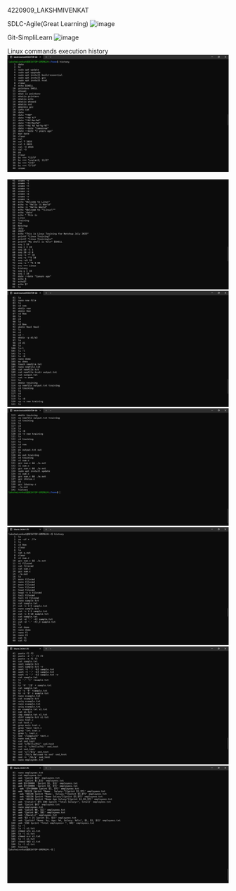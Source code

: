 4220909\_LAKSHMIVENKAT

SDLC-Agile(Great Learning)
<img src="https://github.com/naniii1711/4220909_LAKSHMIVENKAT/blob/main/SDLC/SDLC-Agile(Great%20Learning).jpg" alt="image">

Git-SimpliLearn
<img src="https://github.com/naniii1711/4220909_LAKSHMIVENKAT/blob/main/GIT/certificates/SimpliLearn%20Certficate%20(GIT).png" alt="image">

Linux commands execution history
<img src="https://github.com/lakshmivenkatuppala/4220909_LAKSHMIVENKAT/blob/main/Linux%20Commands%20(Screen%20Shots)/1.jpg" alt="image">

<img src="https://github.com/lakshmivenkatuppala/4220909_LAKSHMIVENKAT/blob/main/Linux%20Commands%20(Screen%20Shots)/2.jpg" alt="image">

<img src="https://github.com/lakshmivenkatuppala/4220909_LAKSHMIVENKAT/blob/main/Linux%20Commands%20(Screen%20Shots)/3.jpg" alt="image">

<img src="https://github.com/lakshmivenkatuppala/4220909_LAKSHMIVENKAT/blob/main/Linux%20Commands%20(Screen%20Shots)/4.jpg" alt="image">

<img src="https://github.com/lakshmivenkatuppala/4220909_LAKSHMIVENKAT/blob/main/Linux%20Commands%20(Screen%20Shots)/5.jpg" alt="image">

<img src="https://github.com/lakshmivenkatuppala/4220909_LAKSHMIVENKAT/blob/main/Linux%20Commands%20(Screen%20Shots)/6.jpg" alt="image">

<img src="https://github.com/lakshmivenkatuppala/4220909_LAKSHMIVENKAT/blob/main/Linux%20Commands%20(Screen%20Shots)/7.jpg" alt="image">
